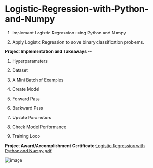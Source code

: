 # Logistic-Regression-with-Python-and-Numpy

1. Implement Logistic Regression using Python and Numpy.

2. Apply Logistic Regression to solve binary classification problems.


**Project Implementation and Takeaways --**

1. Hyperparameters

2. Dataset

3. A Mini Batch of Examples

4. Create Model

5. Forward Pass

6. Backward Pass

7. Update Parameters

8. Check Model Performance

9. Training Loop


**Project Award/Accomplishment Certificate:**[Logistic Regression with Python and Numpy.pdf](https://github.com/Pikachu0405/Logistic-Regression-with-Python-and-Numpy/files/7636303/Logistic.Regression.with.Python.and.Numpy.pdf)

![image](https://user-images.githubusercontent.com/93926742/144292947-67a9ae02-2d52-4130-a334-52987fc3cfb5.png)
